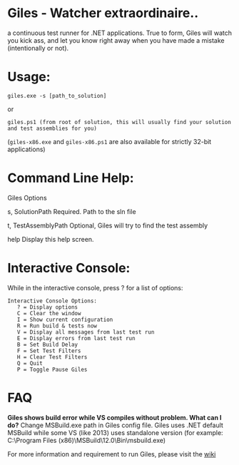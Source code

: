 # Giles - Watcher extraordinaire..  
a continuous test runner for .NET applications. True to form, Giles will watch you kick ass, and let you know right away when you have made a mistake (intentionally or not).

# Usage:

```
giles.exe -s [path_to_solution]
```

or

```
giles.ps1 (from root of solution, this will usually find your solution and test assemblies for you)
```

(```giles-x86.exe``` and ```giles-x86.ps1``` are also available for strictly 32-bit applications)


# Command Line Help:

Giles Options

  s, SolutionPath        Required. Path to the sln file

  t, TestAssemblyPath    Optional, Giles will try to find the test assembly

  help                   Display this help screen.



# Interactive Console:

While in the interactive console, press ? for a list of options:

```
Interactive Console Options:
   ? = Display options
   C = Clear the window
   I = Show current configuration
   R = Run build & tests now
   V = Display all messages from last test run
   E = Display errors from last test run
   B = Set Build Delay
   F = Set Test Filters
   H = Clear Test Filters
   Q = Quit
   P = Toggle Pause Giles
```

# FAQ
**Giles shows build error while VS compiles without problem. What can I do?**
Change MSBuild.exe path in Giles config file. Giles uses .NET default MSBuild while some VS (like 2013) uses standalone version (for example: C:\Program Files (x86)\MSBuild\12.0\Bin\msbuild.exe)

For more information and requirement to run Giles, please visit the [wiki](https://github.com/codereflection/Giles/wiki)
